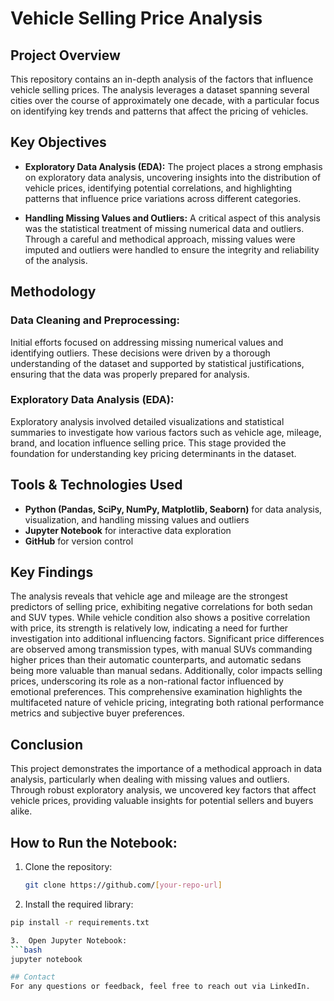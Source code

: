 # Vehicle Selling Price Analysis

## Project Overview
This repository contains an in-depth analysis of the factors that influence vehicle selling prices. The analysis leverages a dataset spanning several cities over the course of approximately one decade, with a particular focus on identifying key trends and patterns that affect the pricing of vehicles. 

## Key Objectives

- **Exploratory Data Analysis (EDA):** The project places a strong emphasis on exploratory data analysis, uncovering insights into the distribution of vehicle prices, identifying potential correlations, and highlighting patterns that influence price variations across different categories.
  
- **Handling Missing Values and Outliers:** A critical aspect of this analysis was the statistical treatment of missing numerical data and outliers. Through a careful and methodical approach, missing values were imputed and outliers were handled to ensure the integrity and reliability of the analysis.

## Methodology

### Data Cleaning and Preprocessing:
Initial efforts focused on addressing missing numerical values and identifying outliers. These decisions were driven by a thorough understanding of the dataset and supported by statistical justifications, ensuring that the data was properly prepared for analysis.

### Exploratory Data Analysis (EDA):
Exploratory analysis involved detailed visualizations and statistical summaries to investigate how various factors such as vehicle age, mileage, brand, and location influence selling price. This stage provided the foundation for understanding key pricing determinants in the dataset.

## Tools & Technologies Used
- **Python (Pandas, SciPy, NumPy, Matplotlib, Seaborn)** for data analysis, visualization, and handling missing values and outliers
- **Jupyter Notebook** for interactive data exploration
- **GitHub** for version control

## Key Findings
The analysis reveals that vehicle age and mileage are the strongest predictors of selling price, exhibiting negative correlations for both sedan and SUV types. While vehicle condition also shows a positive correlation with price, its strength is relatively low, indicating a need for further investigation into additional influencing factors. Significant price differences are observed among transmission types, with manual SUVs commanding higher prices than their automatic counterparts, and automatic sedans being more valuable than manual sedans. Additionally, color impacts selling prices, underscoring its role as a non-rational factor influenced by emotional preferences. This comprehensive examination highlights the multifaceted nature of vehicle pricing, integrating both rational performance metrics and subjective buyer preferences.

## Conclusion
This project demonstrates the importance of a methodical approach in data analysis, particularly when dealing with missing values and outliers. Through robust exploratory analysis, we uncovered key factors that affect vehicle prices, providing valuable insights for potential sellers and buyers alike.

## How to Run the Notebook:

1. Clone the repository:
   ```bash
   git clone https://github.com/[your-repo-url]
   
2. Install the required library:
  ```bash
  pip install -r requirements.txt     

3.	Open Jupyter Notebook:
  ```bash
  jupyter notebook

## Contact 
For any questions or feedback, feel free to reach out via LinkedIn.

